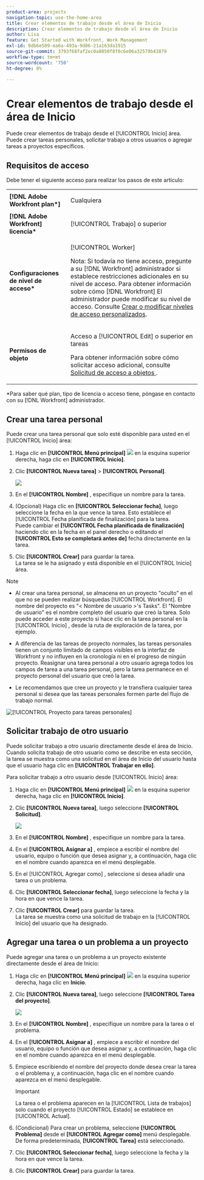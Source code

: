 ```yaml
---
product-area: projects
navigation-topic: use-the-home-area
title: Crear elementos de trabajo desde el área de Inicio
description: Crear elementos de trabajo desde el área de Inicio
author: Lisa
feature: Get Started with Workfront, Work Management
exl-id: 9db6e509-ea6a-493a-9d86-21a163da1915
source-git-commit: 3793f68faf2ec0a8050f8f0c6e06a32579b43879
workflow-type: tm+mt
source-wordcount: '750'
ht-degree: 0%

---
```


# Crear elementos de trabajo desde el área de Inicio

<!--
<p data-mc-conditions="QuicksilverOrClassic.Draft mode">(NOTE: From Courtney: Need to rename)</p>
-->

Puede crear elementos de trabajo desde el [!UICONTROL Inicio] área. Puede crear tareas personales, solicitar trabajo a otros usuarios o agregar tareas a proyectos específicos.

## Requisitos de acceso

Debe tener el siguiente acceso para realizar los pasos de este artículo:

<table style="table-layout:auto"> 
 <col> 
 <col> 
 <tbody> 
  <tr> 
   <td role="rowheader"><strong>[!DNL Adobe Workfront plan*]</strong></td> 
   <td> <p>Cualquiera</p> </td> 
  </tr> 
  <tr> 
   <td role="rowheader"><strong>[!DNL Adobe Workfront] licencia*</strong></td> 
   <td> <p>[!UICONTROL Trabajo] o superior</p> </td> 
  </tr> 
  <tr> 
   <td role="rowheader"><strong>Configuraciones de nivel de acceso*</strong></td> 
   <td> <p>[!UICONTROL Worker]</p> <p>Nota: Si todavía no tiene acceso, pregunte a su [!DNL Workfront] administrador si establece restricciones adicionales en su nivel de acceso. Para obtener información sobre cómo [!DNL Workfront] El administrador puede modificar su nivel de acceso. Consulte <a href="../../../administration-and-setup/add-users/configure-and-grant-access/create-modify-access-levels.md" class="MCXref xref">Crear o modificar niveles de acceso personalizados</a>.</p> </td> 
  </tr> 
  <tr> 
   <td role="rowheader"><strong>Permisos de objeto</strong></td> 
   <td> <p>Acceso a [!UICONTROL Edit] o superior en tareas</p> <p>Para obtener información sobre cómo solicitar acceso adicional, consulte <a href="../../../workfront-basics/grant-and-request-access-to-objects/request-access.md" class="MCXref xref">Solicitud de acceso a objetos </a>.</p> </td> 
  </tr> 
 </tbody> 
</table>

&#42;Para saber qué plan, tipo de licencia o acceso tiene, póngase en contacto con su [!DNL Workfront] administrador.

## Crear una tarea personal

Puede crear una tarea personal que solo esté disponible para usted en el [!UICONTROL Inicio] área:

1. Haga clic en **[!UICONTROL Menú principal]** ![](assets/main-menu-icon.png) en la esquina superior derecha, haga clic en **[!UICONTROL Inicio]**.
1. Clic **[!UICONTROL Nueva tarea]** > **[!UICONTROL Personal]**.

   ![](assets/creating-work-items-new-task-personal-nwe-350x228.png)

1. En el **[!UICONTROL Nombre]** , especifique un nombre para la tarea.
1. (Opcional) Haga clic en **[!UICONTROL Seleccionar fecha]**, luego seleccione la fecha en la que vence la tarea. Esto establece el [!UICONTROL Fecha planificada de finalización] para la tarea.\
   Puede cambiar el **[!UICONTROL Fecha planificada de finalización]** haciendo clic en la fecha en el panel derecho o editando el **[!UICONTROL Esto se completará antes de]** fecha directamente en la tarea.

1. Clic **[!UICONTROL Crear]** para guardar la tarea.\
   La tarea se le ha asignado y está disponible en el [!UICONTROL Inicio] área.

>[!NOTE]
>
>* Al crear una tarea personal, se almacena en un proyecto &quot;oculto&quot; en el que no se pueden realizar búsquedas [!UICONTROL Workfront]. El nombre del proyecto es &quot;&lt; Nombre de usuario >&#39;s Tasks&quot;. El &quot;Nombre de usuario&quot; es el nombre completo del usuario que creó la tarea. Solo puede acceder a este proyecto si hace clic en la tarea personal en la [!UICONTROL Inicio] , desde la ruta de exploración de la tarea, por ejemplo.
>
>* A diferencia de las tareas de proyecto normales, las tareas personales tienen un conjunto limitado de campos visibles en la interfaz de Workfront y no influyen en la cronología ni en el progreso de ningún proyecto. Reasignar una tarea personal a otro usuario agrega todos los campos de tarea a una tarea personal, pero la tarea permanece en el proyecto personal del usuario que creó la tarea.
>
>* Le recomendamos que cree un proyecto y le transfiera cualquier tarea personal si desea que las tareas personales formen parte del flujo de trabajo normal.
>
> ![[!UICONTROL Proyecto para tareas personales]](assets/createworkitems-personal--project-350x105.png)

## Solicitar trabajo de otro usuario

Puede solicitar trabajo a otro usuario directamente desde el área de Inicio. Cuando solicita trabajo de otro usuario como se describe en esta sección, la tarea se muestra como una solicitud en el área de Inicio del usuario hasta que el usuario haga clic en **[!UICONTROL Trabajar en ello]**.

Para solicitar trabajo a otro usuario desde [!UICONTROL Inicio] área:

1. Haga clic en **[!UICONTROL Menú principal]** ![](assets/main-menu-icon.png) en la esquina superior derecha, haga clic en **[!UICONTROL Inicio]**.
1. Clic **[!UICONTROL Nueva tarea]**, luego seleccione **[!UICONTROL Solicitud]**.

   ![](assets/creating-work-items-new-task-request-nwe-350x283.png)

1. En el **[!UICONTROL Nombre]** , especifique un nombre para la tarea.
1. En el **[!UICONTROL Asignar a]** , empiece a escribir el nombre del usuario, equipo o función que desea asignar y, a continuación, haga clic en el nombre cuando aparezca en el menú desplegable.
1. En el [!UICONTROL Agregar como] , seleccione si desea añadir una tarea o un problema.
1. Clic **[!UICONTROL Seleccionar fecha]**, luego seleccione la fecha y la hora en que vence la tarea.
1. Clic **[!UICONTROL Crear]** para guardar la tarea.\
   La tarea se muestra como una solicitud de trabajo en la [!UICONTROL Inicio] del usuario que ha designado.

## Agregar una tarea o un problema a un proyecto

Puede agregar una tarea o un problema a un proyecto existente directamente desde el área de Inicio:

1. Haga clic en **[!UICONTROL Menú principal]** ![](assets/main-menu-icon.png) en la esquina superior derecha, haga clic en **Inicio**.
1. Clic **[!UICONTROL Nueva tarea]**, luego seleccione **[!UICONTROL Tarea del proyecto]**.

   ![](assets/creating-work-items-new-project-task-nwe-350x358.png)

1. En el **[!UICONTROL Nombre]** , especifique un nombre para la tarea o el problema.
1. En el **[!UICONTROL Asignar a]** , empiece a escribir el nombre del usuario, equipo o función que desea asignar y, a continuación, haga clic en el nombre cuando aparezca en el menú desplegable.
1. Empiece escribiendo el nombre del proyecto donde desea crear la tarea o el problema y, a continuación, haga clic en el nombre cuando aparezca en el menú desplegable.

   >[!IMPORTANT]
   >
   >La tarea o el problema aparecen en la [!UICONTROL Lista de trabajos] solo cuando el proyecto [!UICONTROL Estado] se establece en [!UICONTROL Actual].

1. (Condicional) Para crear un problema, seleccione **[!UICONTROL Problema]** desde el **[!UICONTROL Agregar como]** menú desplegable. De forma predeterminada, **[!UICONTROL Tarea]** está seleccionado.

1. Clic **[!UICONTROL Seleccionar fecha]**, luego seleccione la fecha y la hora en que vence la tarea.
1. Clic **[!UICONTROL Crear]** para guardar la tarea.
